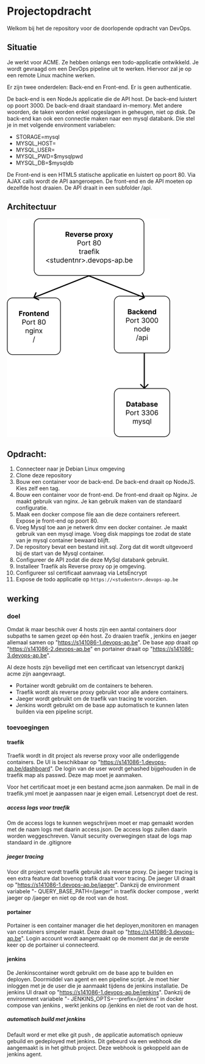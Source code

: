 # Projectopdracht

Welkom bij het de repository voor de doorlopende opdracht van DevOps. 

## Situatie

Je werkt voor ACME. Ze hebben onlangs een todo-applicatie ontwikkeld. 
Je wordt gevraagd om een DevOps pipeline uit te werken. Hiervoor zal je op een remote Linux machine werken.

Er zijn twee onderdelen: Back-end en Front-end. Er is geen authenticatie.

De back-end is een NodeJs applicatie die de API host. De back-end luistert op poort 3000. 
De back-end draait standaard in-memory. Met andere woorden, de taken worden enkel opgeslagen in geheugen, niet op disk. 
De back-end kan ook een connectie maken naar een mysql databank. Die stel je in met volgende environment variabelen:

* STORAGE=mysql
* MYSQL_HOST=<hostname>
* MYSQL_USER=<username>
* MYSQL_PWD=$mysqlpwd 
* MYSQL_DB=$mysqldb

De Front-end is een HTML5 statische applicatie en luistert op poort 80. 
Via AJAX calls wordt de API aangeroepen. De front-end en de API moeten op dezelfde host draaien. 
De API draait in een subfolder /api.

## Architectuur

![Architectuur](./architectuur.png)

## Opdracht:

1. Connecteer naar je Debian Linux omgeving
1. Clone deze repository
1. Bouw een container voor de back-end. De back-end draait op NodeJS. Kies zelf een tag.
1. Bouw een container voor de front-end. De front-end draait op Nginx. Je maakt gebruik van nginx. Je kan gebruik maken van de standaard configuratie.
1. Maak een docker compose file aan die deze containers refereert. Expose je front-end op poort 80.
1. Voeg Mysql toe aan je netwerk dmv een docker container. Je maakt gebruik van een mysql image. Voeg disk mappings toe zodat de state van je mysql container bewaard blijft.
1. De repository bevat een bestand init.sql. Zorg dat dit wordt uitgevoerd bij de start van de Mysql container. 
1. Configureer de API zodat die deze MySql databank gebruikt.
1. Installeer Traefik als Reverse proxy op je omgeving.
1. Configureer ssl certificaat aanvraag via LetsEncrypt
1. Expose de todo applicatie op ```https://<studentnr>.devops-ap.be```

## werking
### doel
Omdat ik maar beschik over 4 hosts zijn een aantal containers door subpaths te samen gezet op één host. Zo draaien traefik , jenkins en jaeger allemaal samen op "https://s141086-1.devops-ap.be". De base app draait op "https://s141086-2.devops-ap.be" en portainer draait op "https://s141086-3.devops-ap.be". 

Al deze hosts zijn beveiligd met een certificaat van letsencrypt dankzij acme zijn aangevraagt. 
- Portainer wordt gebruikt om de containers te beheren. 
- Traefik wordt als reverse proxy gebruikt voor alle andere containers. 
- Jaeger wordt gebruikt om de traefik van tracing te voorzien. 
- Jenkins wordt gebruikt om de base app automatisch te kunnen laten builden via een pipeline script. 

### toevoegingen
#### traefik
Traefik wordt in dit project als reverse proxy voor alle onderliggende containers. De UI is beschikbaar op "https://s141086-1.devops-ap.be/dashboard". De login van de user wordt gehashed bijgehouden in de traefik map als passwd. Deze map moet je aanmaken. 

Voor het certificaat moet je een bestand acme.json aanmaken. De mail in de traefik.yml moet je aanpassen naar je eigen email. Letsencrypt doet de rest. 

##### access logs voor traefik
Om de access logs te kunnen wegschrijven moet er map gemaakt worden met de naam logs met daarin access.json. De access logs zullen daarin worden weggeschreven. Vanuit security overwegingen staat de logs map standaard in de .gitignore

##### jaeger tracing
Voor dit project wordt traefik gebruikt als reverse proxy. De jaeger tracing is een extra feature dat bovenop trafik draait voor tracing. De jaeger UI draait op "https://s141086-1.devops-ap.be/jaeger". Dankzij de environment variabele "- QUERY_BASE_PATH=/jaeger" in traefik docker compose , werkt jaeger op /jaeger en niet op de root van de host.

#### portainer
Portainer is een container manager die het deployen,monitoren en managen van containers simpeler maakt. Deze draait op "https://s141086-3.devops-ap.be". Login account wordt aangemaakt op de moment dat je de eerste keer op de portainer ui connecteerd.

#### jenkins
De Jenkinscontainer wordt gebruikt om de base app te builden en deployen. Doormiddel van agent en een pipeline script. Je moet hier inloggen met je de user die je aanmaakt tijdens de jenkins installatie. De jenkins UI draait op "https://s141086-1.devops-ap.be/jenkins". Dankzij de environment variabele "- JENKINS_OPTS=--prefix=/jenkins" in docker compose van jenkins , werkt jenkins op /jenkins en niet de root van de host.

##### automatisch build met jenkins
Default word er met elke git push , de applicatie automatisch opnieuw gebuild en gedeployed met jenkins. Dit gebeurd via een webhook die aangemaakt is in het github project. Deze webhook is gekoppeld aan de jenkins agent. 